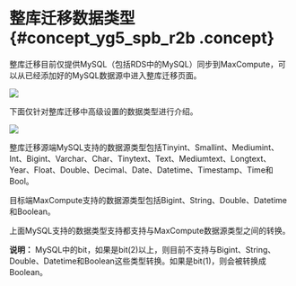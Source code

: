 # 整库迁移数据类型 {#concept_yg5_spb_r2b .concept}

整库迁移目前仅提供MySQL（包括RDS中的MySQL）同步到MaxCompute，可以从已经添加好的MySQL数据源中进入整库迁移页面。

![](http://static-aliyun-doc.oss-cn-hangzhou.aliyuncs.com/assets/img/16285/15367274568682_zh-CN.jpg)

下面仅针对整库迁移中高级设置的数据类型进行介绍。

![](http://static-aliyun-doc.oss-cn-hangzhou.aliyuncs.com/assets/img/16285/15367274578684_zh-CN.jpg)

整库迁移源端MySQL支持的数据源类型包括Tinyint、Smallint、Mediumint、Int、Bigint、Varchar、Char、Tinytext、Text、Mediumtext、Longtext、Year、Float、Double、Decimal、Date、Datetime、Timestamp、Time和Bool。

目标端MaxCompute支持的数据源类型包括Bigint、String、Double、Datetime和Boolean。

上面MySQL支持的数据类型支持都支持与MaxCompute数据源类型之间的转换。

**说明：** MySQL中的bit，如果是bit\(2\)以上，则目前不支持与Bigint、String、Double、Datetime和Boolean这些类型转换。如果是bit\(1\)，则会被转换成Boolean。

